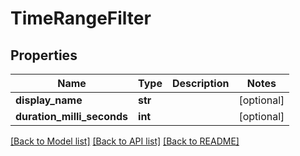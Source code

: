 # TimeRangeFilter

## Properties
Name | Type | Description | Notes
------------ | ------------- | ------------- | -------------
**display_name** | **str** |  | [optional] 
**duration_milli_seconds** | **int** |  | [optional] 

[[Back to Model list]](../README.md#documentation-for-models) [[Back to API list]](../README.md#documentation-for-api-endpoints) [[Back to README]](../README.md)

